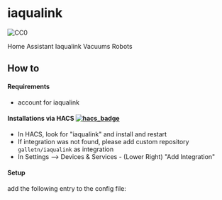 # iaqualink

![CC0](https://cdn.fluidrausa.com/-/media/website-assets/iaqualink2/logo/iaqualink_logo.png?h=237&iar=0&w=1000&rev=755794cd8e494e7e91accf1cf350c340)

Home Assistant Iaqualink Vacuums Robots

## How to

#### Requirements

- account for iaqualink

#### Installations via HACS [![hacs_badge](https://img.shields.io/badge/HACS-Custom-41BDF5.svg)](https://github.com/hacs/integration)

- In HACS, look for "iaqualink" and install and restart
- If integration was not found, please add custom repository `galletn/iaqualink` as integration
- In Settings --> Devices & Services - (Lower Right) "Add Integration"

#### Setup

add the following entry to the config file:

